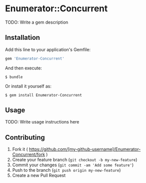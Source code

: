 # Enumerator::Concurrent

TODO: Write a gem description

## Installation

Add this line to your application's Gemfile:

```ruby
gem 'Enumerator-Concurrent'
```

And then execute:

    $ bundle

Or install it yourself as:

    $ gem install Enumerator-Concurrent

## Usage

TODO: Write usage instructions here

## Contributing

1. Fork it ( https://github.com/[my-github-username]/Enumerator-Concurrent/fork )
2. Create your feature branch (`git checkout -b my-new-feature`)
3. Commit your changes (`git commit -am 'Add some feature'`)
4. Push to the branch (`git push origin my-new-feature`)
5. Create a new Pull Request

